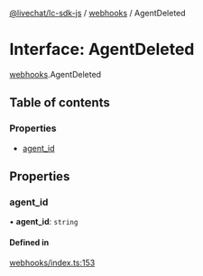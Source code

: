 [@livechat/lc-sdk-js](../README.md) / [webhooks](../modules/webhooks.md) / AgentDeleted

# Interface: AgentDeleted

[webhooks](../modules/webhooks.md).AgentDeleted

## Table of contents

### Properties

- [agent\_id](webhooks.AgentDeleted.md#agent_id)

## Properties

### agent\_id

• **agent\_id**: `string`

#### Defined in

[webhooks/index.ts:153](https://github.com/livechat/lc-sdk-js/blob/d267eeb/src/webhooks/index.ts#L153)
